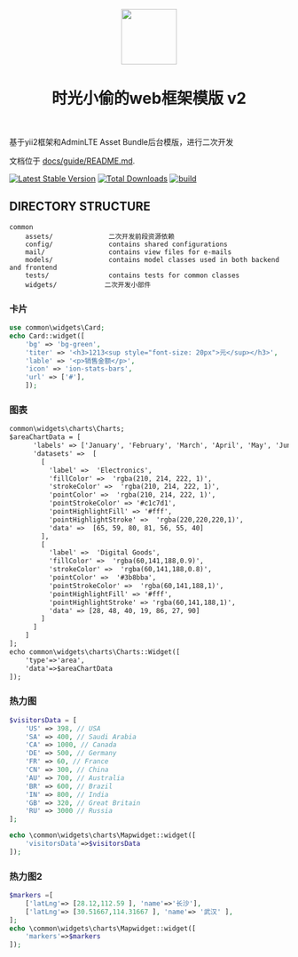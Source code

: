 <p align="center">
    <a href="https://github.com/yiisoft" target="_blank">
        <img src="https://avatars0.githubusercontent.com/u/993323" height="100px">
    </a>
    <h1 align="center">时光小偷的web框架模版 v2</h1>
    <br>
</p>

基于yii2框架和AdminLTE Asset Bundle后台模版，进行二次开发

文档位于 [docs/guide/README.md](docs/guide/README.md).

[![Latest Stable Version](https://img.shields.io/packagist/v/yiisoft/yii2-app-advanced.svg)](https://packagist.org/packages/yiisoft/yii2-app-advanced)
[![Total Downloads](https://img.shields.io/packagist/dt/yiisoft/yii2-app-advanced.svg)](https://packagist.org/packages/yiisoft/yii2-app-advanced)
[![build](https://github.com/yiisoft/yii2-app-advanced/workflows/build/badge.svg)](https://github.com/yiisoft/yii2-app-advanced/actions?query=workflow%3Abuild)

DIRECTORY STRUCTURE
-------------------

```
common
    assets/              二次开发前段资源依赖
    config/              contains shared configurations
    mail/                contains view files for e-mails
    models/              contains model classes used in both backend and frontend
    tests/               contains tests for common classes    
    widgets/            二次开发小部件

```
### 卡片
```php
use common\widgets\Card;
echo Card::widget([
    'bg' => 'bg-green',
    'titer' => '<h3>1213<sup style="font-size: 20px">元</sup></h3>',
    'lable' => '<p>销售金额</p>',
    'icon' => 'ion-stats-bars',
    'url' => ['#'],
    ]);
```
### 图表
```html
common\widgets\charts\Charts;
$areaChartData = [
      'labels' => ['January', 'February', 'March', 'April', 'May', 'June', 'July'],
      'datasets' =>  [
        [
          'label' =>  'Electronics',
          'fillColor' =>  'rgba(210, 214, 222, 1)',
          'strokeColor' =>  'rgba(210, 214, 222, 1)',
          'pointColor' =>  'rgba(210, 214, 222, 1)',
          'pointStrokeColor' => '#c1c7d1',
          'pointHighlightFill' => '#fff',
          'pointHighlightStroke' =>  'rgba(220,220,220,1)',
          'data' =>  [65, 59, 80, 81, 56, 55, 40]
        ],
        [
          'label' =>  'Digital Goods',
          'fillColor' =>  'rgba(60,141,188,0.9)',
          'strokeColor' =>  'rgba(60,141,188,0.8)',
          'pointColor' =>  '#3b8bba',
          'pointStrokeColor' =>  'rgba(60,141,188,1)',
          'pointHighlightFill' => '#fff',
          'pointHighlightStroke' => 'rgba(60,141,188,1)',
          'data' => [28, 48, 40, 19, 86, 27, 90]
        ]
      ]
    ]
];
echo common\widgets\charts\Charts::Widget([
    'type'=>'area',
    'data'=>$areaChartData
]);
```
### 热力图
```php
$visitorsData = [
    'US' => 398, // USA
    'SA' => 400, // Saudi Arabia
    'CA' => 1000, // Canada
    'DE' => 500, // Germany
    'FR' => 60, // France
    'CN' => 300, // China
    'AU' => 700, // Australia
    'BR' => 600, // Brazil
    'IN' => 800, // India
    'GB' => 320, // Great Britain
    'RU' => 3000 // Russia
];

echo \common\widgets\charts\Mapwidget::widget([
    'visitorsData'=>$visitorsData
]);
```
### 热力图2
```php
$markers =[
    ['latLng'=> [28.12,112.59 ], 'name'=>'长沙'],
    ['latLng'=> [30.51667,114.31667 ], 'name'=> '武汉' ],
];
echo \common\widgets\charts\Mapwidget::widget([
    'markers'=>$markers
]);
```